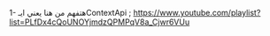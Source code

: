 1- هتفهم من هنا يعني ايـContextApi ;
https://www.youtube.com/playlist?list=PLfDx4cQoUNOYjmdzQPMPqV8a_Cjwr6VUu

